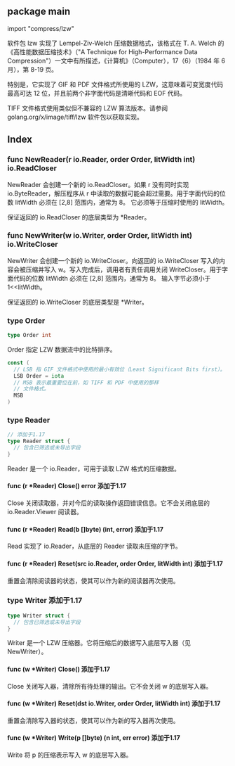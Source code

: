 ## package main

import "compress/lzw"

软件包 lzw 实现了 Lempel-Ziv-Welch 压缩数据格式，该格式在 T. A. Welch 的《高性能数据压缩技术》（"A Technique for High-Performance Data Compression"）一文中有所描述，《计算机》（Computer），17（6）（1984 年 6 月），第 8-19 页。

特别是，它实现了 GIF 和 PDF 文件格式所使用的 LZW，这意味着可变宽度代码最高可达 12 位，并且前两个非字面代码是清晰代码和 EOF 代码。

TIFF 文件格式使用类似但不兼容的 LZW 算法版本。请参阅 golang.org/x/image/tiff/lzw 软件包以获取实现。

## Index

### func NewReader(r io.Reader, order Order, litWidth int) io.ReadCloser

NewReader 会创建一个新的 io.ReadCloser。如果 r 没有同时实现 io.ByteReader，解压程序从 r 中读取的数据可能会超过需要。用于字面代码的位数 litWidth 必须在 [2,8] 范围内，通常为 8。 它必须等于压缩时使用的 litWidth。

保证返回的 io.ReadCloser 的底层类型为 *Reader。

### func NewWriter(w io.Writer, order Order, litWidth int) io.WriteCloser

NewWriter 会创建一个新的 io.WriteCloser。向返回的 io.WriteCloser 写入的内容会被压缩并写入 w。写入完成后，调用者有责任调用关闭 WriteCloser。用于字面代码的位数 litWidth 必须在 [2,8] 范围内，通常为 8。 输入字节必须小于 1<<litWidth。

保证返回的 io.WriteCloser 的底层类型是 *Writer。

### type Order

```go
type Order int
```

Order 指定 LZW 数据流中的比特排序。

```go
const (
  // LSB 指 GIF 文件格式中使用的最小有效位（Least Significant Bits first）。
  LSB Order = iota
  // MSB 表示最重要位在前，如 TIFF 和 PDF 中使用的那样
  // 文件格式。
  MSB
)
```

### type Reader

```go
// 添加于1.17
type Reader struct {
  // 包含已筛选或未导出字段
}
```

Reader 是一个 io.Reader，可用于读取 LZW 格式的压缩数据。

#### func (r *Reader) Close() error 添加于1.17

Close 关闭读取器，并对今后的读取操作返回错误信息。它不会关闭底层的 io.Reader.Viewer 阅读器。

#### func (r *Reader) Read(b []byte) (int, error) 添加于1.17

Read 实现了 io.Reader，从底层的 Reader 读取未压缩的字节。

#### func (r *Reader) Reset(src io.Reader, order Order, litWidth int) 添加于1.17

重置会清除阅读器的状态，使其可以作为新的阅读器再次使用。

### type Writer 添加于1.17

```go
type Writer struct {
  // 包含已筛选或未导出字段
}
```

Writer 是一个 LZW 压缩器。它将压缩后的数据写入底层写入器（见 NewWriter）。

#### func (w *Writer) Close() 添加于1.17

Close 关闭写入器，清除所有待处理的输出。它不会关闭 w 的底层写入器。

#### func (w *Writer) Reset(dst io.Writer, order Order, litWidth int) 添加于1.17

重置会清除写入器的状态，使其可以作为新的写入器再次使用。

#### func (w *Writer) Write(p []byte) (n int, err error) 添加于1.17

Write 将 p 的压缩表示写入 w 的底层写入器。